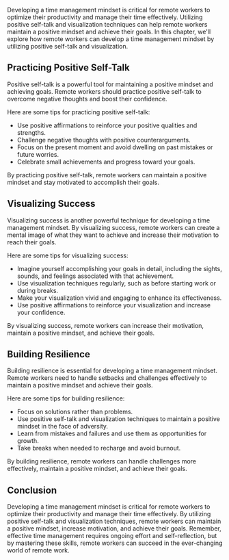 
Developing a time management mindset is critical for remote workers to optimize their productivity and manage their time effectively. Utilizing positive self-talk and visualization techniques can help remote workers maintain a positive mindset and achieve their goals. In this chapter, we'll explore how remote workers can develop a time management mindset by utilizing positive self-talk and visualization.

Practicing Positive Self-Talk
-----------------------------

Positive self-talk is a powerful tool for maintaining a positive mindset and achieving goals. Remote workers should practice positive self-talk to overcome negative thoughts and boost their confidence.

Here are some tips for practicing positive self-talk:

- Use positive affirmations to reinforce your positive qualities and strengths.
- Challenge negative thoughts with positive counterarguments.
- Focus on the present moment and avoid dwelling on past mistakes or future worries.
- Celebrate small achievements and progress toward your goals.

By practicing positive self-talk, remote workers can maintain a positive mindset and stay motivated to accomplish their goals.

Visualizing Success
-------------------

Visualizing success is another powerful technique for developing a time management mindset. By visualizing success, remote workers can create a mental image of what they want to achieve and increase their motivation to reach their goals.

Here are some tips for visualizing success:

- Imagine yourself accomplishing your goals in detail, including the sights, sounds, and feelings associated with that achievement.
- Use visualization techniques regularly, such as before starting work or during breaks.
- Make your visualization vivid and engaging to enhance its effectiveness.
- Use positive affirmations to reinforce your visualization and increase your confidence.

By visualizing success, remote workers can increase their motivation, maintain a positive mindset, and achieve their goals.

Building Resilience
-------------------

Building resilience is essential for developing a time management mindset. Remote workers need to handle setbacks and challenges effectively to maintain a positive mindset and achieve their goals.

Here are some tips for building resilience:

- Focus on solutions rather than problems.
- Use positive self-talk and visualization techniques to maintain a positive mindset in the face of adversity.
- Learn from mistakes and failures and use them as opportunities for growth.
- Take breaks when needed to recharge and avoid burnout.

By building resilience, remote workers can handle challenges more effectively, maintain a positive mindset, and achieve their goals.

Conclusion
----------

Developing a time management mindset is critical for remote workers to optimize their productivity and manage their time effectively. By utilizing positive self-talk and visualization techniques, remote workers can maintain a positive mindset, increase motivation, and achieve their goals. Remember, effective time management requires ongoing effort and self-reflection, but by mastering these skills, remote workers can succeed in the ever-changing world of remote work.
